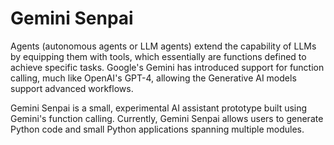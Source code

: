 # Gemini Senpai

Agents (autonomous agents or LLM agents) extend the capability of LLMs by equipping them with tools, which essentially are functions defined to achieve specific tasks. Google's Gemini has introduced support for function calling, much like OpenAI's GPT-4, allowing the Generative AI models support advanced workflows.

Gemini Senpai is a small, experimental AI assistant prototype built using Gemini's function calling. Currently, Gemini Senpai allows users to generate Python code and small Python applications spanning multiple modules.